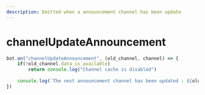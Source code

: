 ```yaml
---
description: Emitted when a announcement channel has been update
---
```


# channelUpdateAnnouncement



```javascript
bot.on("channelUpdateAnnouncement", (old_channel, channel) => {
    if(!old_channel.data_is_available)
        return console.log("Channel cache is disabled")
        
    console.log(`The next announcement channel has been updated : ${old_channel.name} -> ${channel.name}`)
})
```
